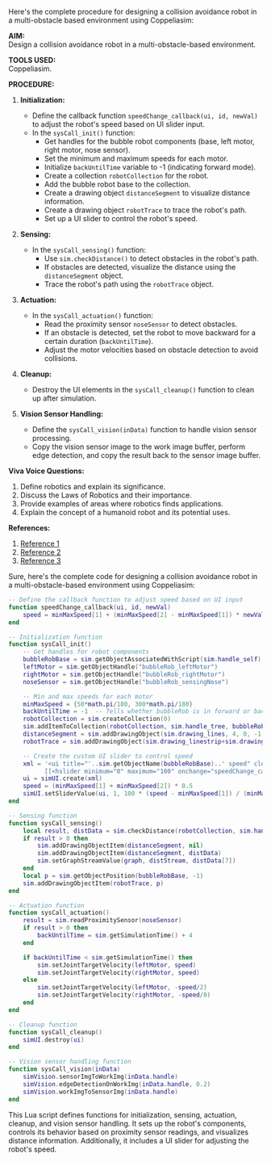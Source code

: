 Here's the complete procedure for designing a collision avoidance robot in a multi-obstacle based environment using Coppeliasim:

**AIM:**  
Design a collision avoidance robot in a multi-obstacle-based environment.

**TOOLS USED:**  
Coppeliasim.

**PROCEDURE:**

1. **Initialization:**
   - Define the callback function `speedChange_callback(ui, id, newVal)` to adjust the robot's speed based on UI slider input.
   - In the `sysCall_init()` function:
     - Get handles for the bubble robot components (base, left motor, right motor, nose sensor).
     - Set the minimum and maximum speeds for each motor.
     - Initialize `backUntilTime` variable to -1 (indicating forward mode).
     - Create a collection `robotCollection` for the robot.
     - Add the bubble robot base to the collection.
     - Create a drawing object `distanceSegment` to visualize distance information.
     - Create a drawing object `robotTrace` to trace the robot's path.
     - Set up a UI slider to control the robot's speed.

2. **Sensing:**
   - In the `sysCall_sensing()` function:
     - Use `sim.checkDistance()` to detect obstacles in the robot's path.
     - If obstacles are detected, visualize the distance using the `distanceSegment` object.
     - Trace the robot's path using the `robotTrace` object.

3. **Actuation:**
   - In the `sysCall_actuation()` function:
     - Read the proximity sensor `noseSensor` to detect obstacles.
     - If an obstacle is detected, set the robot to move backward for a certain duration (`backUntilTime`).
     - Adjust the motor velocities based on obstacle detection to avoid collisions.

4. **Cleanup:**
   - Destroy the UI elements in the `sysCall_cleanup()` function to clean up after simulation.

5. **Vision Sensor Handling:**
   - Define the `sysCall_vision(inData)` function to handle vision sensor processing.
   - Copy the vision sensor image to the work image buffer, perform edge detection, and copy the result back to the sensor image buffer.

**Viva Voice Questions:**
1. Define robotics and explain its significance.
2. Discuss the Laws of Robotics and their importance.
3. Provide examples of areas where robotics finds applications.
4. Explain the concept of a humanoid robot and its potential uses.

**References:**  
1. [Reference 1](https://www.ucg.ac.me/skladiste/blog_13268/objava_56689/fajlovi/1_1%20Introduction%20to%20Robotics.ppt)
2. [Reference 2](https://www.altexsoft.com/blog/robotic-process-automation/)
3. [Reference 3](https://www.electronicsforu.com/tech-zone/tech-of-robotics/robotics-types-applications)


Sure, here's the complete code for designing a collision avoidance robot in a multi-obstacle-based environment using Coppeliasim:

```lua
-- Define the callback function to adjust speed based on UI input
function speedChange_callback(ui, id, newVal)
    speed = minMaxSpeed[1] + (minMaxSpeed[2] - minMaxSpeed[1]) * newVal / 100
end

-- Initialization function
function sysCall_init()
    -- Get handles for robot components
    bubbleRobBase = sim.getObjectAssociatedWithScript(sim.handle_self)
    leftMotor = sim.getObjectHandle("bubbleRob_leftMotor")
    rightMotor = sim.getObjectHandle("bubbleRob_rightMotor")
    noseSensor = sim.getObjectHandle("bubbleRob_sensingNose")

    -- Min and max speeds for each motor
    minMaxSpeed = {50*math.pi/180, 300*math.pi/180}
    backUntilTime = -1  -- Tells whether bubbleRob is in forward or backward mode
    robotCollection = sim.createCollection(0)
    sim.addItemToCollection(robotCollection, sim.handle_tree, bubbleRobBase, 0)
    distanceSegment = sim.addDrawingObject(sim.drawing_lines, 4, 0, -1, 1, {0,1,0})
    robotTrace = sim.addDrawingObject(sim.drawing_linestrip+sim.drawing_cyclic, 2, 0, -1, 200, {1,1,0}, nil, nil, {1,1,0})

    -- Create the custom UI slider to control speed
    xml = '<ui title="'..sim.getObjectName(bubbleRobBase)..' speed" closeable="false" resizeable="false" activate="false">'..
          [[<hslider minimum="0" maximum="100" onchange="speedChange_callback" id="1"/><label text="" style="* {margin-left: 300px;}"/></ui>]]
    ui = simUI.create(xml)
    speed = (minMaxSpeed[1] + minMaxSpeed[2]) * 0.5
    simUI.setSliderValue(ui, 1, 100 * (speed - minMaxSpeed[1]) / (minMaxSpeed[2] - minMaxSpeed[1]))
end

-- Sensing function
function sysCall_sensing()
    local result, distData = sim.checkDistance(robotCollection, sim.handle_all)
    if result > 0 then
        sim.addDrawingObjectItem(distanceSegment, nil)
        sim.addDrawingObjectItem(distanceSegment, distData)
        sim.setGraphStreamValue(graph, distStream, distData[7])
    end
    local p = sim.getObjectPosition(bubbleRobBase, -1)
    sim.addDrawingObjectItem(robotTrace, p)
end

-- Actuation function
function sysCall_actuation()
    result = sim.readProximitySensor(noseSensor)
    if result > 0 then 
        backUntilTime = sim.getSimulationTime() + 4 
    end

    if backUntilTime < sim.getSimulationTime() then
        sim.setJointTargetVelocity(leftMotor, speed)
        sim.setJointTargetVelocity(rightMotor, speed)
    else
        sim.setJointTargetVelocity(leftMotor, -speed/2)
        sim.setJointTargetVelocity(rightMotor, -speed/8)
    end
end

-- Cleanup function
function sysCall_cleanup()
    simUI.destroy(ui)
end

-- Vision sensor handling function
function sysCall_vision(inData)
    simVision.sensorImgToWorkImg(inData.handle)
    simVision.edgeDetectionOnWorkImg(inData.handle, 0.2)
    simVision.workImgToSensorImg(inData.handle)
end
```

This Lua script defines functions for initialization, sensing, actuation, cleanup, and vision sensor handling. It sets up the robot's components, controls its behavior based on proximity sensor readings, and visualizes distance information. Additionally, it includes a UI slider for adjusting the robot's speed.